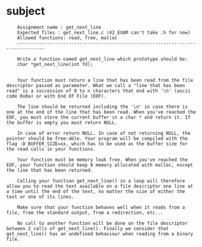 # subject

        Assignment name : get_next_line
        Expected files : get_next_line.c (42_EXAM can't take .h for now)
        Allowed functions: read, free, malloc
        --------------------------------------------------------------------------------

        Write a function named get_next_line which prototype should be:
        char *get_next_line(int fd);


        Your function must return a line that has been read from the file descriptor passed as parameter. What we call a "line that has been read" is a succession of 0 to n characters that end with '\n' (ascii code 0x0a) or with End Of File (EOF).

        The line should be returned including the '\n' in case there is one at the end of the line that has been read. When you've reached the EOF, you must store the current buffer in a char * and return it. If the buffer is empty you must return NULL.

        In case of error return NULL. In case of not returning NULL, the pointer should be free-able. Your program will be compiled with the flag -D BUFFER_SIZE=xx, which has to be used as the buffer size for the read calls in your functions.

        Your function must be memory leak free. When you've reached the EOF, your function should keep 0 memory allocated with malloc, except the line that has been returned.

        Calling your function get_next_line() in a loop will therefore allow you to read the text available on a file descriptor one line at a time until the end of the text, no matter the size of either the text or one of its lines.

        Make sure that your function behaves well when it reads from a file, from the standard output, from a redirection, etc...

        No call to another function will be done on the file descriptor between 2 calls of get_next_line(). Finally we consider that get_next_line() has an undefined behaviour when reading from a binary file.
